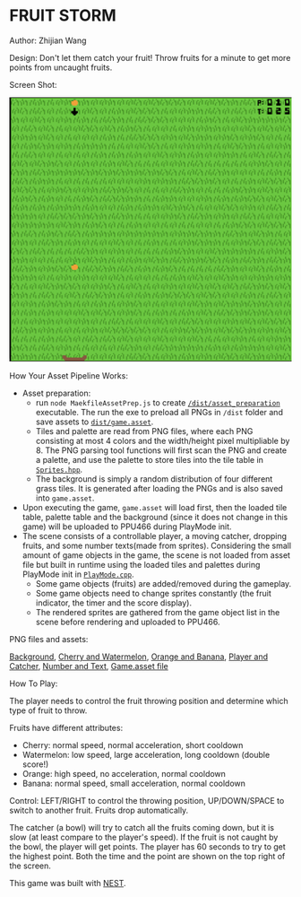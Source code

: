 # FRUIT STORM

Author: Zhijian Wang

Design: Don't let them catch your fruit! Throw fruits for a minute to get more points from uncaught fruits.

Screen Shot:

![Screen Shot](screenshot.png)

How Your Asset Pipeline Works:

- Asset preparation: 
    - run `node MaekfileAssetPrep.js` to create [`/dist/asset_preparation`](/dist/asset_preparation) executable. The run the exe to preload all PNGs in `/dist` folder and save assets to [`dist/game.asset`](dist/game.asset).
    - Tiles and palette are read from PNG files, where each PNG consisting at most 4 colors and the width/height pixel multipliable by 8. The PNG parsing tool functions will first scan the PNG and create a palette, and use the palette to store tiles into the tile table in [`Sprites.hpp`](Sprites.hpp).
    - The background is simply a random distribution of four different grass tiles. It is generated after loading the PNGs and is also saved into `game.asset`.
- Upon executing the game, `game.asset` will load first, then the loaded tile table, palette table and the background (since it does not change in this game) will be uploaded to PPU466 during PlayMode init.
- The scene consists of a controllable player, a moving catcher, dropping fruits, and some number texts(made from sprites). Considering the small amount of game objects in the game, the scene is not loaded from asset file but built in runtime using the loaded tiles and palettes during PlayMode init in [`PlayMode.cpp`](PlayMode.cpp).
    - Some game objects (fruits) are added/removed during the gameplay.
    - Some game objects need to change sprites constantly (the fruit indicator, the timer and the score display).
    - The rendered sprites are gathered from the game object list in the scene before rendering and uploaded to PPU466.

PNG files and assets:

[Background](dist/background.png),
[Cherry and Watermelon](dist/fruits1.png),
[Orange and Banana](dist/fruits2.png),
[Player and Catcher](dist/characters.png),
[Number and Text](dist/nums.png),
[Game.asset file](dist/game.asset)


How To Play:

The player needs to control the fruit throwing position and determine which type of fruit to throw.

Fruits have different attributes:
- Cherry: normal speed, normal acceleration, short cooldown
- Watermelon: low speed, large acceleration, long cooldown (double score!)
- Orange: high speed, no acceleration, normal cooldown
- Banana: normal speed, small acceleration, normal cooldown

Control: LEFT/RIGHT to control the throwing position, UP/DOWN/SPACE to switch to another fruit. Fruits drop automatically.

The catcher (a bowl) will try to catch all the fruits coming down, but it is slow (at least compare to the player's speed). If the fruit is not caught by the bowl, the player will get points. The player has 60 seconds to try to get the highest point. Both the time and the point are shown on the top right of the screen.


This game was built with [NEST](NEST.md).

